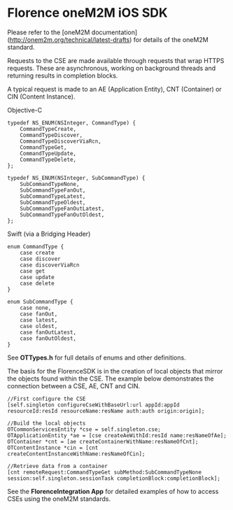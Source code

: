 Florence oneM2M iOS SDK
=======================

Please refer to the [oneM2M documentation] (http://onem2m.org/technical/latest-drafts) for details of the oneM2M standard.

Requests to the CSE are made available through requests that wrap HTTPS requests.  These are asynchronous, working on background threads and returning results in completion blocks.

A typical request is made to an AE (Application Entity), CNT (Container) or CIN (Content Instance).

Objective-C
		
	typedef NS_ENUM(NSInteger, CommandType) {
		CommandTypeCreate,
		CommandTypeDiscover,
		CommandTypeDiscoverViaRcn,
		CommandTypeGet,
		CommandTypeUpdate,
		CommandTypeDelete,
	};
	
	typedef NS_ENUM(NSInteger, SubCommandType) {
		SubCommandTypeNone,
		SubCommandTypeFanOut,       
		SubCommandTypeLatest,       
		SubCommandTypeOldest,       
		SubCommandTypeFanOutLatest, 
		SubCommandTypeFanOutOldest, 
	};


Swift (via a Bridging Header)
		
	enum CommandType {
		case create
		case discover
		case discoverViaRcn
		case get
		case update
		case delete
	}

	enum SubCommandType {
		case none,
		case fanOut,       
		case latest,       
		case oldest,       
		case fanOutLatest, 
		case fanOutOldest, 
	}
	

See **OTTypes.h** for full details of enums and other definitions.

The basis for the FlorenceSDK is in the creation of local objects that mirror the objects found within the CSE. The example below demonstrates the connection between a CSE, AE, CNT and CIN.

	//First configure the CSE
	[self.singleton configureCseWithBaseUrl:url appId:appId resourceId:resId resourceName:resName auth:auth origin:origin];
	    
	//Build the local objects
	OTCommonServicesEntity *cse = self.singleton.cse;
	OTApplicationEntity *ae = [cse createAeWithId:resId name:resNameOfAe];
	OTContainer *cnt = [ae createContainerWithName:resNameOfCnt];
	OTContentInstance *cin = [cnt createContentInstanceWithName:resNameOfCin];
	
	//Retrieve data from a container
	[cnt remoteRequest:CommandTypeGet subMethod:SubCommandTypeNone session:self.singleton.sessionTask completionBlock:completionBlock];


See the **FlorenceIntegration App** for detailed examples of how to access CSEs using the oneM2M standards.

